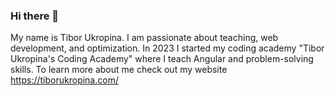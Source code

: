 ### Hi there 👋

My name is Tibor Ukropina. I am passionate about teaching, web development, and optimization. In 2023 I started my coding academy "Tibor Ukropina's Coding Academy" where I teach Angular and problem-solving skills. To learn more about me check out my website https://tiborukropina.com/

<!--
**tibor-ukropina/tibor-ukropina** is a ✨ _special_ ✨ repository because its `README.md` (this file) appears on your GitHub profile.

Here are some ideas to get you started:

- 🔭 I’m currently working on ...
- 🌱 I’m currently learning ...
- 👯 I’m looking to collaborate on ...
- 🤔 I’m looking for help with ...
- 💬 Ask me about ...
- 📫 How to reach me: ...
- 😄 Pronouns: ...
- ⚡ Fun fact: ...
-->
